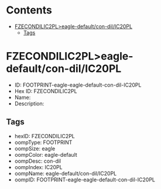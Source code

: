 



Contents
========

* [FZECONDILIC2PL>eagle-default/con-dil/IC20PL](#fzecondilic2pleagle-defaultcon-dilic20pl)
	* [Tags](#tags)

# FZECONDILIC2PL>eagle-default/con-dil/IC20PL

- ID: FOOTPRINT-eagle-eagle-default-con-dil-IC20PL
- Hex ID: FZECONDILIC2PL
- Name: 
- Description: 

## Tags

- hexID: FZECONDILIC2PL
- oompType: FOOTPRINT
- oompSize: eagle
- oompColor: eagle-default
- oompDesc: con-dil
- oompIndex: IC20PL
- oompName: eagle-default/con-dil/IC20PL
- oompID: FOOTPRINT-eagle-eagle-default-con-dil-IC20PL
